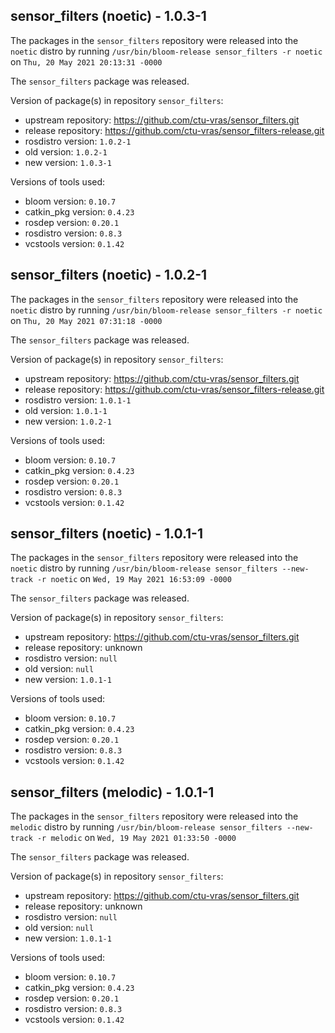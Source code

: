 ## sensor_filters (noetic) - 1.0.3-1

The packages in the `sensor_filters` repository were released into the `noetic` distro by running `/usr/bin/bloom-release sensor_filters -r noetic` on `Thu, 20 May 2021 20:13:31 -0000`

The `sensor_filters` package was released.

Version of package(s) in repository `sensor_filters`:

- upstream repository: https://github.com/ctu-vras/sensor_filters.git
- release repository: https://github.com/ctu-vras/sensor_filters-release.git
- rosdistro version: `1.0.2-1`
- old version: `1.0.2-1`
- new version: `1.0.3-1`

Versions of tools used:

- bloom version: `0.10.7`
- catkin_pkg version: `0.4.23`
- rosdep version: `0.20.1`
- rosdistro version: `0.8.3`
- vcstools version: `0.1.42`


## sensor_filters (noetic) - 1.0.2-1

The packages in the `sensor_filters` repository were released into the `noetic` distro by running `/usr/bin/bloom-release sensor_filters -r noetic` on `Thu, 20 May 2021 07:31:18 -0000`

The `sensor_filters` package was released.

Version of package(s) in repository `sensor_filters`:

- upstream repository: https://github.com/ctu-vras/sensor_filters.git
- release repository: https://github.com/ctu-vras/sensor_filters-release.git
- rosdistro version: `1.0.1-1`
- old version: `1.0.1-1`
- new version: `1.0.2-1`

Versions of tools used:

- bloom version: `0.10.7`
- catkin_pkg version: `0.4.23`
- rosdep version: `0.20.1`
- rosdistro version: `0.8.3`
- vcstools version: `0.1.42`


## sensor_filters (noetic) - 1.0.1-1

The packages in the `sensor_filters` repository were released into the `noetic` distro by running `/usr/bin/bloom-release sensor_filters --new-track -r noetic` on `Wed, 19 May 2021 16:53:09 -0000`

The `sensor_filters` package was released.

Version of package(s) in repository `sensor_filters`:

- upstream repository: https://github.com/ctu-vras/sensor_filters.git
- release repository: unknown
- rosdistro version: `null`
- old version: `null`
- new version: `1.0.1-1`

Versions of tools used:

- bloom version: `0.10.7`
- catkin_pkg version: `0.4.23`
- rosdep version: `0.20.1`
- rosdistro version: `0.8.3`
- vcstools version: `0.1.42`


## sensor_filters (melodic) - 1.0.1-1

The packages in the `sensor_filters` repository were released into the `melodic` distro by running `/usr/bin/bloom-release sensor_filters --new-track -r melodic` on `Wed, 19 May 2021 01:33:50 -0000`

The `sensor_filters` package was released.

Version of package(s) in repository `sensor_filters`:

- upstream repository: https://github.com/ctu-vras/sensor_filters.git
- release repository: unknown
- rosdistro version: `null`
- old version: `null`
- new version: `1.0.1-1`

Versions of tools used:

- bloom version: `0.10.7`
- catkin_pkg version: `0.4.23`
- rosdep version: `0.20.1`
- rosdistro version: `0.8.3`
- vcstools version: `0.1.42`


